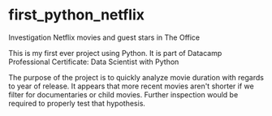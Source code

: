 # first_python_netflix
Investigation Netflix movies and guest stars in The Office

This is my first ever project using Python. It is part of Datacamp Professional Certificate: Data Scientist with Python 

The purpose of the project is to quickly analyze movie duration with regards to year of release.
It appears that more recent movies aren't shorter if we filter for documentaries or child movies. 
Further inspection would be required to properly test that hypothesis.
